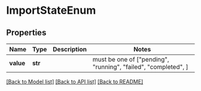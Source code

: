 # ImportStateEnum


## Properties
Name | Type | Description | Notes
------------ | ------------- | ------------- | -------------
**value** | **str** |  |  must be one of ["pending", "running", "failed", "completed", ]

[[Back to Model list]](../README.md#documentation-for-models) [[Back to API list]](../README.md#documentation-for-api-endpoints) [[Back to README]](../README.md)


